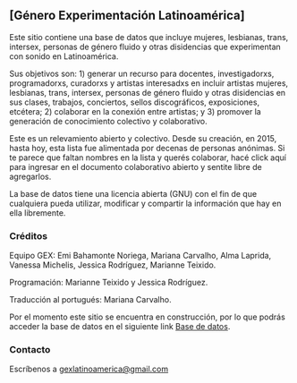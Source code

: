 ## [Género Experimentación Latinoamérica]

Este sitio contiene una base de datos que incluye mujeres, lesbianas, trans, intersex, personas de género fluido y otras disidencias que experimentan con sonido en Latinoamérica.

Sus objetivos son: 1) generar un recurso para docentes, investigadorxs, programadorxs, curadorxs y artistas interesadxs en incluir artistas mujeres, lesbianas, trans, intersex, personas de género fluido y otras disidencias en sus clases, trabajos, conciertos, sellos discográficos, exposiciones, etcétera; 2) colaborar en la conexión entre artistas; y 3) promover la generación de conocimiento colectivo y colaborativo.

Este es un relevamiento abierto y colectivo. Desde su creación, en 2015, hasta hoy, esta lista fue alimentada por decenas de personas anónimas. Si te parece que faltan nombres en la lista y querés colaborar, hacé click aquí para ingresar en el documento colaborativo abierto y sentite libre de agregarlos.

La base de datos tiene una licencia abierta (GNU) con el fin de que cualquiera pueda utilizar, modificar y compartir la información que hay en ella libremente. 


### Créditos 

Equipo GEX: Emi Bahamonte Noriega, Mariana Carvalho, Alma Laprida, Vanessa Michelis, Jessica Rodríguez, Marianne Teixido.

Programación: Marianne Teixido y Jessica Rodríguez.

Traducción al portugués: Mariana Carvalho.


Por el momento este sitio se encuentra en construcción, por lo que podrás acceder la base de datos en el siguiente link [Base de datos](https://docs.google.com/document/d/1mtdZueD4sV1sg4j4XWx-84YZrhAa7f1KGV3CMJ3phGM/edit#).


### Contacto

Escríbenos a gexlatinoamerica@gmail.com

